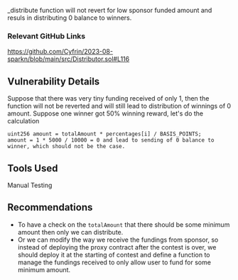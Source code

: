 _distribute function will not revert for low sponsor funded amount and resuls in distributing 0 balance to winners.            

### Relevant GitHub Links
	
https://github.com/Cyfrin/2023-08-sparkn/blob/main/src/Distributor.sol#L116

## Vulnerability Details
Suppose that there was very tiny funding received of only 1, then the function will not be reverted and will still lead to distribution of winnings of 0 amount.
Suppose one winner got 50% winning reward, let's do the calculation
```solidity
uint256 amount = totalAmount * percentages[i] / BASIS_POINTS;
amount = 1 * 5000 / 10000 = 0 and lead to sending of 0 balance to winner, which should not be the case.
```

## Tools Used
Manual Testing

## Recommendations
- To have a check on the ```totalAmount``` that there should be some minimum amount then only we can distribute.
- Or we can modify the way we receive the fundings from sponsor, so instead of deploying the proxy contract after the contest is over, we should deploy it at the starting of contest and define a function to manage the fundings received to only allow user to fund for some minimum amount.